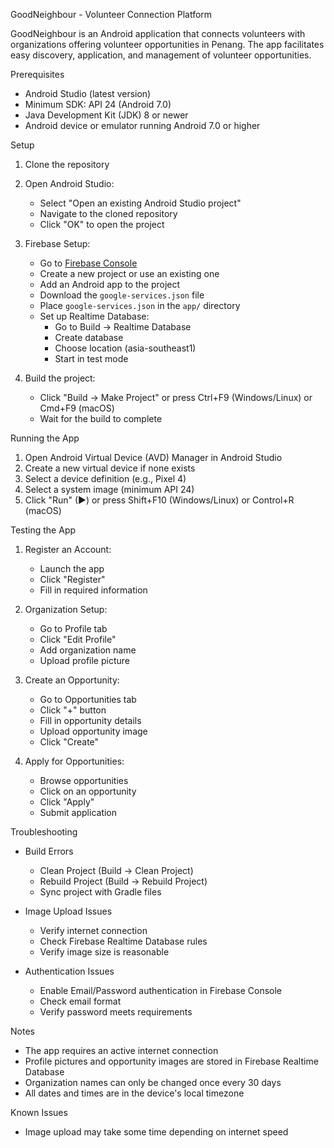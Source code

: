 GoodNeighbour - Volunteer Connection Platform

GoodNeighbour is an Android application that connects volunteers with organizations offering volunteer opportunities in Penang. The app facilitates easy discovery, application, and management of volunteer opportunities.


Prerequisites

- Android Studio (latest version)
- Minimum SDK: API 24 (Android 7.0)
- Java Development Kit (JDK) 8 or newer
- Android device or emulator running Android 7.0 or higher

Setup

1. Clone the repository

2. Open Android Studio:
   - Select "Open an existing Android Studio project"
   - Navigate to the cloned repository
   - Click "OK" to open the project

3. Firebase Setup:
   - Go to [Firebase Console](https://console.firebase.google.com/)
   - Create a new project or use an existing one
   - Add an Android app to the project
   - Download the `google-services.json` file
   - Place `google-services.json` in the `app/` directory
   - Set up Realtime Database:
     - Go to Build → Realtime Database
     - Create database
     - Choose location (asia-southeast1)
     - Start in test mode

4. Build the project:
   - Click "Build → Make Project" or press Ctrl+F9 (Windows/Linux) or Cmd+F9 (macOS)
   - Wait for the build to complete

Running the App

1. Open Android Virtual Device (AVD) Manager in Android Studio
2. Create a new virtual device if none exists
3. Select a device definition (e.g., Pixel 4)
4. Select a system image (minimum API 24)
5. Click "Run" (▶) or press Shift+F10 (Windows/Linux) or Control+R (macOS)

Testing the App

1. Register an Account:
   - Launch the app
   - Click "Register"
   - Fill in required information

2. Organization Setup:
   - Go to Profile tab
   - Click "Edit Profile"
   - Add organization name
   - Upload profile picture

3. Create an Opportunity:
   - Go to Opportunities tab
   - Click "+" button
   - Fill in opportunity details
   - Upload opportunity image
   - Click "Create"

4. Apply for Opportunities:
   - Browse opportunities
   - Click on an opportunity
   - Click "Apply"
   - Submit application

Troubleshooting

- Build Errors
  - Clean Project (Build → Clean Project)
  - Rebuild Project (Build → Rebuild Project)
  - Sync project with Gradle files

- Image Upload Issues
  - Verify internet connection
  - Check Firebase Realtime Database rules
  - Verify image size is reasonable

- Authentication Issues
  - Enable Email/Password authentication in Firebase Console
  - Check email format
  - Verify password meets requirements


Notes

- The app requires an active internet connection
- Profile pictures and opportunity images are stored in Firebase Realtime Database
- Organization names can only be changed once every 30 days
- All dates and times are in the device's local timezone

Known Issues

- Image upload may take some time depending on internet speed
